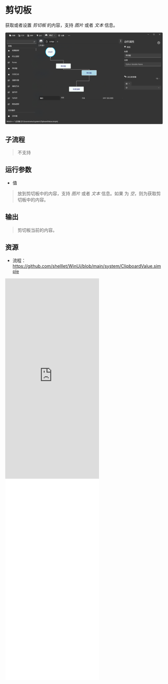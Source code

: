 # 剪切板 
获取或者设置 *剪切板* 的内容，支持 *图片* 或者 *文本* 信息。

![剪切板](./images/20.png ':size=90%')

## 子流程
> 不支持


## 运行参数

* 值

> 放到剪切板中的内容，支持 *图片* 或者 *文本* 信息。如果 为 *空*，则为获取剪切板中的内容。

## 输出

> 剪切板当前的内容。    



## 资源

* 流程：https://github.com/shelllet/WinUi/blob/main/system/ClipboardValue.simple

<iframe type="text/html" height="640px" src="https://www.youtube.com/embed/lEz5jnXmALw" frameborder="0"></iframe>

<iframe src="//player.bilibili.com/player.html?bvid=BV1eHPjeqET6&page=1&autoplay=0" height='640px' scrolling="no" frameborder="no" framespacing="0" allowfullscreen="true"></iframe>



